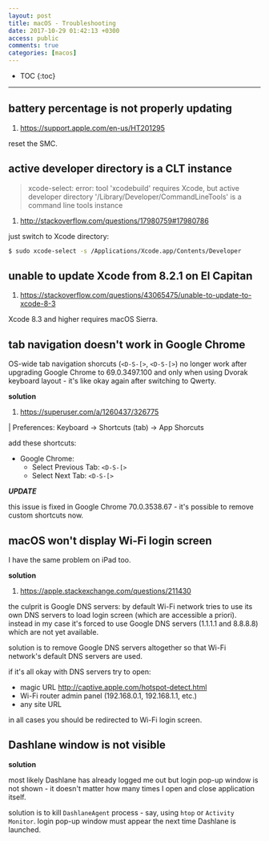 ```yaml
---
layout: post
title: macOS - Troubleshooting
date: 2017-10-29 01:42:13 +0300
access: public
comments: true
categories: [macos]
---
```


<!-- more -->

* TOC
{:toc}
<hr>

battery percentage is not properly updating
-------------------------------------------

1. <https://support.apple.com/en-us/HT201295>

reset the SMC.

active developer directory is a CLT instance
--------------------------------------------

> xcode-select: error: tool 'xcodebuild' requires Xcode, but active developer
> directory '/Library/Developer/CommandLineTools' is a command line tools instance

1. <http://stackoverflow.com/questions/17980759#17980786>

just switch to Xcode directory:

```sh
$ sudo xcode-select -s /Applications/Xcode.app/Contents/Developer
```

unable to update Xcode from 8.2.1 on El Capitan
-----------------------------------------------

1. <https://stackoverflow.com/questions/43065475/unable-to-update-to-xcode-8-3>

Xcode 8.3 and higher requires macOS Sierra.

tab navigation doesn't work in Google Chrome
--------------------------------------------

OS-wide tab navigation shorcuts (`<D-S-[>`, `<D-S-[>`) no longer work after
upgrading Google Chrome to 69.0.3497.100 and only when using Dvorak keyboard
layout - it's like okay again after switching to Qwerty.

**solution**

1. <https://superuser.com/a/1260437/326775>

| Preferences: Keyboard → Shortcuts (tab) → App Shorcuts

add these shortcuts:

- Google Chrome:
  - Select Previous Tab: `<D-S-[>`
  - Select Next Tab: `<D-S-[>`

***UPDATE***

this issue is fixed in Google Chrome 70.0.3538.67 - it's possible to remove
custom shortcuts now.

macOS won't display Wi-Fi login screen
--------------------------------------

I have the same problem on iPad too.

**solution**

1. <https://apple.stackexchange.com/questions/211430>

the culprit is Google DNS servers: by default Wi-Fi network tries to use its
own DNS servers to load login screen (which are accessible a priori). instead
in my case it's forced to use Google DNS servers (1.1.1.1 and 8.8.8.8) which
are not yet available.

solution is to remove Google DNS servers altogether so that Wi-Fi network's
default DNS servers are used.

if it's all okay with DNS servers try to open:

- magic URL <http://captive.apple.com/hotspot-detect.html>
- Wi-Fi router admin panel (192.168.0.1, 192.168.1.1, etc.)
- any site URL

in all cases you should be redirected to Wi-Fi login screen.

Dashlane window is not visible
------------------------------

**solution**

most likely Dashlane has already logged me out but login pop-up window is not
shown - it doesn't matter how many times I open and close application itself.

solution is to kill `DashlaneAgent` process - say, using `htop` or `Activity
Monitor`. login pop-up window must appear the next time Dashlane is launched.
